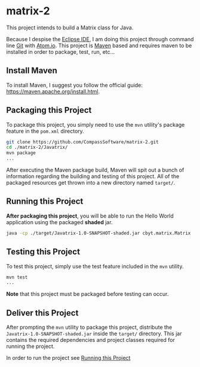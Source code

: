 # matrix-2

This project intends to build a Matrix class for Java.

Because I despise the [Eclipse IDE](https://eclipse.org/downloads/), I am doing this project through command line [Git](https://git-scm.com/) with [Atom.io](https://atom.io/).
This project is [Maven](https://maven.apache.org/) based and requires maven to be installed in order to package, test, run, etc...

## Install Maven

To install Maven, I suggest you follow the official guide: <https://maven.apache.org/install.html>.

## Packaging this Project

To package this project, you simply need to use the `mvn` utility's package feature in the `pom.xml` directory.

```bash
git clone https://github.com/CompassSoftware/matrix-2.git
cd ./matrix-2/Javatrix/
mvn package
...
```
After executing the Maven package build, Maven will spit out a bunch of information regarding the building and testing of this project.
All of the packaged resources get thrown into a new directory named `target/`.

## Running this Project

**After packaging this project**, you will be able to run the Hello World application using the packaged **shaded** jar.

```bash
java -cp ./target/Javatrix-1.0-SNAPSHOT-shaded.jar cbyt.matrix.Matrix
```

## Testing this Project

To test this project, simply use the test feature included in the `mvn` utility.

```bash
mvn test
...
```

**Note** that this project must be packaged before testing can occur.

## Deliver this Project

After prompting the `mvn` utility to package this project, distribute the `Javatrix-1.0-SNAPSHOT-shaded.jar` inside the `target/` directory.
This jar contains the required dependencies and project classes required for running the project.

In order to run the project see [Running this Project](#running-this-project)
